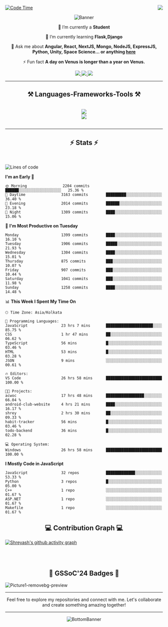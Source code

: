 <div>
 
<img align="right" src="https://visitor-badge.laobi.icu/badge?page_id=shreyash3087.shreyash3087" />

 [![Code Time](https://wakatime.com/badge/user/cd5f70df-e644-46f4-a03b-e1ce78615131.svg)](https://wakatime.com/@cd5f70df-e644-46f4-a03b-e1ce78615131)
 
</div>


<div align="center">
 
![Banner](https://github.com/user-attachments/assets/fe33d289-b057-4d85-ad76-3103802aa9e1)

</div>


<div align="center">
 
 🔭 I’m currently a **Student** 
 
 🌱 I’m currently learning **Flask,Django**

💬 Ask me about **Angular, React, NextJS, Mongo, NodeJS, ExpressJS, Python, Unity, Space Science... or anything [here](https://github.com/shreyash3087/shreyash3087/issues)**

⚡ Fun fact **A day on Venus is longer than a year on Venus.**

</div>
 
<div align="center"> 
  <a href="mailto:shreyash3087@gmail.com">
    <img src="https://img.shields.io/badge/Gmail-333333?style=for-the-badge&logo=gmail&logoColor=red" />
  </a>
  <a href="https://www.linkedin.com/in/shreyash-srivastava-1a1161280" target="_blank">
    <img src="https://img.shields.io/badge/LinkedIn-0077B5?style=for-the-badge&logo=linkedin&logoColor=white" target="_blank" />
  </a>
  <a href="https://github.com/shreyash3087" target="_blank">
     <img src="https://img.shields.io/badge/Github-FF5722?style=for-the-badge&logo=github&logoColor=white" target="_blank" />
  </a>
</div>
<hr/>
 
<h2 align="center">⚒️ Languages-Frameworks-Tools ⚒️</h2>
<br/>
<div align="center">
    <img src="https://skillicons.dev/icons?i=react,bootstrap,html,css,vscode,github,figma,cpp,vercel,netlify" /><br>
    <img src="https://skillicons.dev/icons?i=tailwind,git,nodejs,python,javascript,typescript,express,firebase,mongodb,nextjs,unity,azure,blender" /><br>
</div>

<br/>
<hr/>

<h2 align="center">⚡ Stats ⚡</h2>

<br>
<div>
 
 
<!--START_SECTION:waka-->
![Lines of code](https://img.shields.io/badge/From%20Hello%20World%20I%27ve%20Written-5.2%20million%20lines%20of%20code-blue)

**I'm an Early 🐤** 

```text
🌞 Morning                2204 commits        ██████░░░░░░░░░░░░░░░░░░░   25.36 % 
🌆 Daytime                3163 commits        █████████░░░░░░░░░░░░░░░░   36.40 % 
🌃 Evening                2014 commits        ██████░░░░░░░░░░░░░░░░░░░   23.18 % 
🌙 Night                  1309 commits        ████░░░░░░░░░░░░░░░░░░░░░   15.06 % 
```
📅 **I'm Most Productive on Tuesday** 

```text
Monday                   1399 commits        ████░░░░░░░░░░░░░░░░░░░░░   16.10 % 
Tuesday                  1906 commits        █████░░░░░░░░░░░░░░░░░░░░   21.93 % 
Wednesday                1304 commits        ████░░░░░░░░░░░░░░░░░░░░░   15.01 % 
Thursday                 875 commits         ███░░░░░░░░░░░░░░░░░░░░░░   10.07 % 
Friday                   907 commits         ███░░░░░░░░░░░░░░░░░░░░░░   10.44 % 
Saturday                 1041 commits        ███░░░░░░░░░░░░░░░░░░░░░░   11.98 % 
Sunday                   1258 commits        ████░░░░░░░░░░░░░░░░░░░░░   14.48 % 
```


📊 **This Week I Spent My Time On** 

```text
🕑︎ Time Zone: Asia/Kolkata

💬 Programming Languages: 
JavaScript               23 hrs 7 mins       █████████████████████░░░░   85.75 % 
CSS                      1 hr 47 mins        ██░░░░░░░░░░░░░░░░░░░░░░░   06.62 % 
TypeScript               56 mins             █░░░░░░░░░░░░░░░░░░░░░░░░   03.46 % 
HTML                     53 mins             █░░░░░░░░░░░░░░░░░░░░░░░░   03.28 % 
JSON                     9 mins              ░░░░░░░░░░░░░░░░░░░░░░░░░   00.61 % 

🔥 Editors: 
VS Code                  26 hrs 58 mins      █████████████████████████   100.00 % 

🐱‍💻 Projects: 
acwoc                    17 hrs 48 mins      █████████████████░░░░░░░░   66.04 % 
android-club-website     4 hrs 21 mins       ████░░░░░░░░░░░░░░░░░░░░░   16.17 % 
shrey                    2 hrs 30 mins       ██░░░░░░░░░░░░░░░░░░░░░░░   09.33 % 
habit-tracker            56 mins             █░░░░░░░░░░░░░░░░░░░░░░░░   03.46 % 
todo-backend             36 mins             █░░░░░░░░░░░░░░░░░░░░░░░░   02.28 % 

💻 Operating System: 
Windows                  26 hrs 58 mins      █████████████████████████   100.00 % 
```

**I Mostly Code in JavaScript** 

```text
JavaScript               32 repos            █████████████░░░░░░░░░░░░   53.33 % 
Python                   3 repos             █░░░░░░░░░░░░░░░░░░░░░░░░   05.00 % 
C++                      1 repo              ░░░░░░░░░░░░░░░░░░░░░░░░░   01.67 % 
ASP.NET                  1 repo              ░░░░░░░░░░░░░░░░░░░░░░░░░   01.67 % 
Makefile                 1 repo              ░░░░░░░░░░░░░░░░░░░░░░░░░   01.67 % 
```




<!--END_SECTION:waka-->

</div>

<div>
  <div align="center" ><h2 align="center">💻 Contribution Graph 💻</h2></div>
 
  [![Shreyash's github activity graph](https://github-readme-activity-graph.vercel.app/graph?username=shreyash3087&hide_border=true&theme=github)](https://github.com/ashutosh00710/github-readme-activity-graph)
 
</div>

<br/><br/>

<h2 align="center">🔰 GSSoC'24 Badges 🔰</h2>

![Picture1-removebg-preview](https://github.com/user-attachments/assets/4ece96a5-043a-44df-b51b-40738d3603ff)

<div align="center"> 
  <hr/>
  Feel free to explore my repositories and connect with me. Let's collaborate and create something amazing together!
  <hr/>
</div>

<div align="center">
 
![BottomBanner](https://github.com/user-attachments/assets/7afe064f-9b9f-401d-bec1-35c8625bb3dc)

</div>

